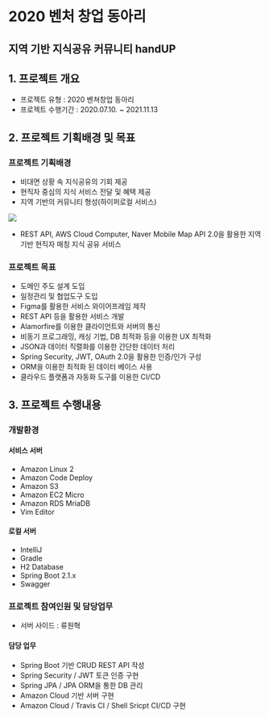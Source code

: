 # 2020 벤처 창업 동아리
## 지역 기반 지식공유 커뮤니티 handUP

## 1. 프로젝트 개요
- 프로젝트 유형 : 2020 벤쳐창업 동아리
- 프로젝트 수행기간 : 2020.07.10. ~ 2021.11.13

## 2. 프로젝트 기획배경 및 목표

### 프로젝트 기획배경  
- 비대면 상황 속 지식공유의 기회 제공 
- 현직자 중심의 지식 서비스 전달 및 혜택 제공  
- 지역 기반의 커뮤니티 형성(하이퍼로컬 서비스)

![](https://images.velog.io/images/cooo002/post/ac441935-9616-4de2-9be2-e946d60b5543/image.png)

- REST API, AWS Cloud Computer, Naver Mobile Map API 2.0을 활용한 지역 기반 현직자 매칭 지식 공유 서비스


### 프로젝트 목표
 - 도메인 주도 설계 도입
 - 일정관리 및 협업도구 도입  
 - Figma를 활용한 서비스 와이어프레임 제작
 - REST API 등을 활용한 서비스 개발
 - Alamorfire를 이용한 클라이언트와 서버의 통신
 - 비동기 프로그래밍, 캐싱 기법, DB 최적화 등을 이용한 UX 최적화
 - JSON과 데이터 직렬화를 이용한 간단한 데이터 처리
 - Spring Security, JWT, OAuth 2.0을 활용한 인증/인가 구성
 - ORM을 이용한 최적화 된 데이터 베이스 사용
 - 클라우드 플랫폼과 자동화 도구를 이용한 CI/CD 
 
## 3. 프로젝트 수행내용 

### 개발환경
#### 서비스 서버
 - Amazon Linux 2  
 - Amazon Code Deploy
 - Amazon S3
 - Amazon EC2 Micro
 - Amazon RDS MriaDB
 - Vim Editor

#### 로컬 서버
 - IntelliJ  
 - Gradle
 - H2 Database
 - Spring Boot 2.1.x
 - Swagger 


### 프로젝트 참여인원 및 담당업무
 - 서버 사이드 : 류원혁 

#### 담당 업무 
 - Spring Boot 기반 CRUD REST API 작성
 - Spring Security / JWT 토큰 인증 구현
 - Spring JPA / JPA ORM을 통한 DB 관리
 - Amazon Cloud 기반 서버 구현 
 - Amazon Cloud / Travis CI / Shell Sricpt CI/CD 구현
